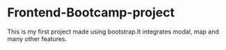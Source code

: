 # Frontend-Bootcamp-project
This is my first project made using bootstrap.It integrates modal, map and many other features.
